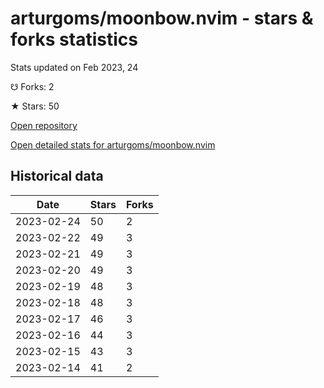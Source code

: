 # arturgoms/moonbow.nvim - stars & forks statistics

Stats updated on Feb 2023, 24

☋ Forks: 2

★ Stars: 50

[Open repository](https://github.com/arturgoms/moonbow.nvim)

[Open detailed stats for arturgoms/moonbow.nvim](https://reviewgithub.com/rep/arturgoms/moonbow.nvim)

## Historical data
| Date | Stars | Forks |
|------|-------|-------|
| 2023-02-24 | 50 | 2 | 
| 2023-02-22 | 49 | 3 | 
| 2023-02-21 | 49 | 3 | 
| 2023-02-20 | 49 | 3 | 
| 2023-02-19 | 48 | 3 | 
| 2023-02-18 | 48 | 3 | 
| 2023-02-17 | 46 | 3 | 
| 2023-02-16 | 44 | 3 | 
| 2023-02-15 | 43 | 3 | 
| 2023-02-14 | 41 | 2 | 

